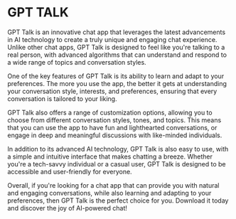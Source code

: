 # GPT TALK

GPT Talk is an innovative chat app that leverages the latest advancements in AI technology to create a truly unique and engaging chat experience. Unlike other chat apps, GPT Talk is designed to feel like you're talking to a real person, with advanced algorithms that can understand and respond to a wide range of topics and conversation styles.

One of the key features of GPT Talk is its ability to learn and adapt to your preferences. The more you use the app, the better it gets at understanding your conversation style, interests, and preferences, ensuring that every conversation is tailored to your liking.

GPT Talk also offers a range of customization options, allowing you to choose from different conversation styles, tones, and topics. This means that you can use the app to have fun and lighthearted conversations, or engage in deep and meaningful discussions with like-minded individuals.

In addition to its advanced AI technology, GPT Talk is also easy to use, with a simple and intuitive interface that makes chatting a breeze. Whether you're a tech-savvy individual or a casual user, GPT Talk is designed to be accessible and user-friendly for everyone.

Overall, if you're looking for a chat app that can provide you with natural and engaging conversations, while also learning and adapting to your preferences, then GPT Talk is the perfect choice for you. Download it today and discover the joy of AI-powered chat!
